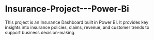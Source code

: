 # Insurance-Project---Power-Bi
This project is an Insurance Dashboard built in Power BI. It provides key insights into insurance policies, claims, revenue, and customer trends to support business decision-making.
